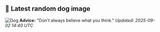 ## 🐶 Latest random dog image
![Dog](https://images.dog.ceo/breeds/puggle/IMG_070809.jpg)
**Advice:** "Don't always believe what you think."
*Updated: 2025-09-02 14:40 UTC*
